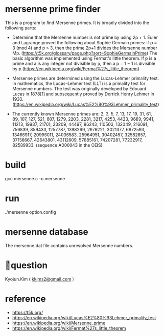 # mersenne prime finder
This is a program to find Mersenne primes. It is broadly divided into the following parts:

- Determine that the Mersenne number is not prime by using 2p + 1.
 Euler and Lagrange proved the following about Sophie Germain primes: if p ≡ 3 (mod 4) and p > 3, then the prime 2p+1 divides the Mersenne number Mp. (https://t5k.org/glossary/page.php?sort=SophieGermainPrime)
 The basic algorithm was implemented using Fermat's little theorem.
If p is a prime and a is any integer not divisible by p, then a p − 1 − 1 is divisible by p.(https://en.wikipedia.org/wiki/Fermat%27s_little_theorem)


- Mersenne primes are determined using the Lucas-Lehmer primality test.
In mathematics, the Lucas–Lehmer test (LLT) is a primality test for Mersenne numbers. The test was originally developed by Édouard Lucas in 1878[1] and subsequently proved by Derrick Henry Lehmer in 1930. (https://en.wikipedia.org/wiki/Lucas%E2%80%93Lehmer_primality_test)

- The currently known Mersenne primes are:
2, 3, 5, 7, 13, 17, 19, 31, 61, 89, 107, 127, 521, 607, 1279, 2203, 2281, 3217, 4253, 4423, 9689, 9941, 11213, 19937, 21701, 23209, 44497, 86243, 110503, 132049, 216091, 756839, 859433, 1257787, 1398269, 2976221, 3021377, 6972593, 13466917, 20996011, 24036583, 25964951, 30402457, 32582657, 37156667, 42643801, 43112609, 57885161, 74207281, 77232917, 82589933. (sequence A000043 in the OEIS)
# build
 gcc mersenne.c -o mersenne
# run
  ./mersenne option.config
  
# mersenne database
  The mersenne.dat file contains unresolved Mersenne numbers.
# question
 Kyojun.Kim ( kkjms2@gmail.com )
# reference
- https://t5k.org/
- https://en.wikipedia.org/wiki/Lucas%E2%80%93Lehmer_primality_test
- https://en.wikipedia.org/wiki/Mersenne_prime
- https://en.wikipedia.org/wiki/Fermat%27s_little_theorem
